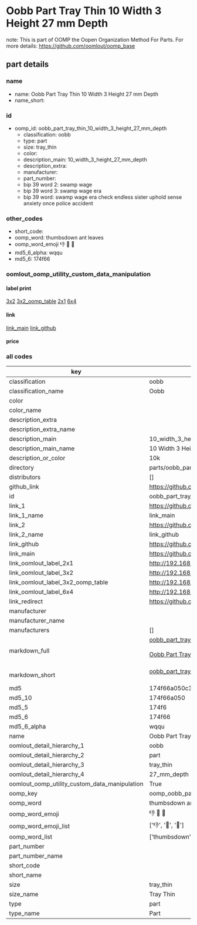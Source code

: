 # Oobb Part Tray Thin 10 Width 3 Height 27 mm Depth  

note: This is part of OOMP the Oopen Organization Method For Parts. For more details: https://github.com/oomlout/oomp_base

##  part details
  







### name
* name: Oobb Part Tray Thin 10 Width 3 Height 27 mm Depth
* name_short: 
### id
* oomp_id: oobb_part_tray_thin_10_width_3_height_27_mm_depth
  * classification: oobb
  * type: part
  * size: tray_thin
  * color: 
  * description_main: 10_width_3_height_27_mm_depth
  * description_extra: 
  * manufacturer: 
  * part_number: 
  * bip 39 word 2: swamp wage
  * bip 39 word 3: swamp wage era
  * bip 39 word: swamp wage era check endless sister uphold sense anxiety once police accident

### other_codes
* short_code: 
* oomp_word: thumbsdown ant leaves
* oomp_word_emoji :thumbsdown: :ant: :leaves:
* md5_6_alpha: wqqu
* md5_6: 174f66






### oomlout_oomp_utility_custom_data_manipulation
#### label print
[3x2](http://192.168.1.245:1112/?label=oomp%20wqqu)
[3x2_oomp_table](http://192.168.1.108:1112/?label=oomp%20wqqu)
[2x1](http://192.168.1.242:1112/?label=oomp%20wqqu)
[6x4](http://192.168.1.55:1112/?label=oomp%20wqqu)    

#### link

[link_main](https://github.com/oomlout/oomlout_oomp_version_1_messy/tree/main/parts/oobb_part_tray_thin_10_width_3_height_27_mm_depth) [link_github](https://github.com/oomlout/oomlout_oomp_version_1_messy/tree/main/parts/oobb_part_tray_thin_10_width_3_height_27_mm_depth)                             

#### price







### all codes 
| key | value |  
| --- | --- |  
| classification | oobb |  
| classification_name | Oobb |  
| color |  |  
| color_name |  |  
| description_extra |  |  
| description_extra_name |  |  
| description_main | 10_width_3_height_27_mm_depth |  
| description_main_name | 10 Width 3 Height 27 mm Depth |  
| description_or_color | 10k |  
| directory | parts/oobb_part_tray_thin_10_width_3_height_27_mm_depth |  
| distributors | [] |  
| github_link | https://github.com/oomlout/oomlout_oomp_part_src/tree/main/parts/oobb_part_tray_thin_10_width_3_height_27_mm_depth |  
| id | oobb_part_tray_thin_10_width_3_height_27_mm_depth |  
| link_1 | https://github.com/oomlout/oomlout_oomp_version_1_messy/tree/main/parts/oobb_part_tray_thin_10_width_3_height_27_mm_depth |  
| link_1_name | link_main |  
| link_2 | https://github.com/oomlout/oomlout_oomp_version_1_messy/tree/main/parts/oobb_part_tray_thin_10_width_3_height_27_mm_depth |  
| link_2_name | link_github |  
| link_github | https://github.com/oomlout/oomlout_oomp_version_1_messy/tree/main/parts/oobb_part_tray_thin_10_width_3_height_27_mm_depth |  
| link_main | https://github.com/oomlout/oomlout_oomp_version_1_messy/tree/main/parts/oobb_part_tray_thin_10_width_3_height_27_mm_depth |  
| link_oomlout_label_2x1 | http://192.168.1.242:1112/?label=oomp%20wqqu |  
| link_oomlout_label_3x2 | http://192.168.1.245:1112/?label=oomp%20wqqu |  
| link_oomlout_label_3x2_oomp_table | http://192.168.1.108:1112/?label=oomp%20wqqu |  
| link_oomlout_label_6x4 | http://192.168.1.55:1112/?label=oomp%20wqqu |  
| link_redirect | https://github.com/oomlout/oomlout_oomp_version_1_messy/tree/main/parts/oobb_part_tray_thin_10_width_3_height_27_mm_depth |  
| manufacturer |  |  
| manufacturer_name |  |  
| manufacturers | [] |  
| markdown_full | [oobb_part_tray_thin_10_width_3_height_27_mm_depth](none)<br>[](none)<br>[Oobb Part Tray Thin 10 Width 3 Height 27 Mm Depth](none)<br><br> |  
| markdown_short | [oobb_part_tray_thin_10_width_3_height_27_mm_depth](none)<br><br> |  
| md5 | 174f66a050c3dddb2624d27098bd8ed9 |  
| md5_10 | 174f66a050 |  
| md5_5 | 174f6 |  
| md5_6 | 174f66 |  
| md5_6_alpha | wqqu |  
| name | Oobb Part Tray Thin 10 Width 3 Height 27 mm Depth |  
| oomlout_detail_hierarchy_1 | oobb |  
| oomlout_detail_hierarchy_2 | part |  
| oomlout_detail_hierarchy_3 | tray_thin |  
| oomlout_detail_hierarchy_4 | 27_mm_depth |  
| oomlout_oomp_utility_custom_data_manipulation | True |  
| oomp_key | oomp_oobb_part_tray_thin_10_width_3_height_27_mm_depth |  
| oomp_word | thumbsdown ant leaves |  
| oomp_word_emoji | :thumbsdown: :ant: :leaves: |  
| oomp_word_emoji_list | [':thumbsdown:', ':ant:', ':leaves:'] |  
| oomp_word_list | ['thumbsdown', 'ant', 'leaves'] |  
| part_number |  |  
| part_number_name |  |  
| short_code |  |  
| short_name |  |  
| size | tray_thin |  
| size_name | Tray Thin |  
| type | part |  
| type_name | Part |  
